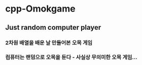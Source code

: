 # cpp-Omokgame
## Just random computer player
### 2차원 배열을 배운 날 만들어본 오목 게임
### 컴퓨터는 랜덤으로 오목을 둔다 - 사실상 무의미한 오목 게임...
